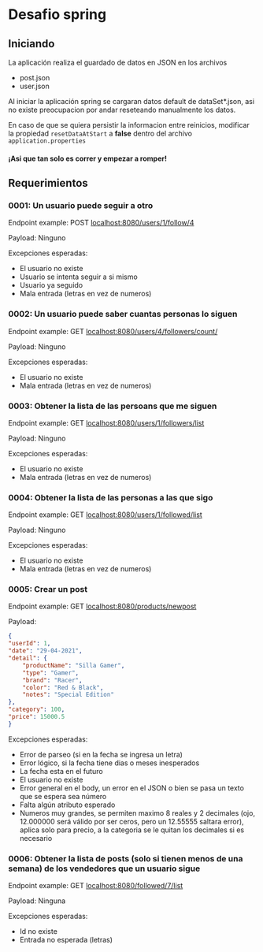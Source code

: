 # Desafio spring

## Iniciando

La aplicación realiza el guardado de datos en JSON en los archivos

- post.json
- user.json

Al iniciar la aplicación spring se cargaran datos default de dataSet*.json, 
asi no existe preocupacion por andar reseteando manualmente los datos.

En caso de que se quiera persistir la informacion entre reinicios, 
modificar la propiedad `resetDataAtStart` a **false** dentro del archivo `application.properties`

#### ¡Asi que tan solo es correr y empezar a romper!

## Requerimientos

### 0001: Un usuario puede seguir a otro

Endpoint example: POST [localhost:8080/users/1/follow/4]()

Payload: Ninguno

Excepciones esperadas:
 - El usuario no existe
 - Usuario se intenta seguir a si mismo
 - Usuario ya seguido
 - Mala entrada (letras en vez de numeros)

### 0002: Un usuario puede saber cuantas personas lo siguen

Endpoint example: GET [localhost:8080/users/4/followers/count/]()

Payload: Ninguno

Excepciones esperadas:
- El usuario no existe
- Mala entrada (letras en vez de numeros)

### 0003: Obtener la lista de las persoans que me siguen

Endpoint example: GET [localhost:8080/users/1/followers/list]()

Payload: Ninguno

Excepciones esperadas:
- El usuario no existe
- Mala entrada (letras en vez de numeros)


### 0004: Obtener la lista de las personas a las que sigo

Endpoint example: GET [localhost:8080/users/1/followed/list]()

Payload: Ninguno

Excepciones esperadas:
- El usuario no existe
- Mala entrada (letras en vez de numeros)

### 0005: Crear un post

Endpoint example: GET [localhost:8080/products/newpost]()

Payload:
````json
{
"userId": 1,
"date": "29-04-2021",
"detail": {
    "productName": "Silla Gamer",
    "type": "Gamer",
    "brand": "Racer",
    "color": "Red & Black",
    "notes": "Special Edition"
},
"category": 100,
"price": 15000.5
}
````

Excepciones esperadas:
- Error de parseo (si en la fecha se ingresa un letra)
- Error lógico, si la fecha tiene dias o meses inesperados
- La fecha esta en el futuro
- El usuario no existe
- Error general en el body, un error en el JSON o bien se pasa un texto que se espera sea número
- Falta algún atributo esperado
- Numeros muy grandes, se permiten maximo 8 reales y 2 decimales (ojo, 12.000000 será válido por ser ceros, pero un 12.55555 saltara error), aplica solo para precio, a la categoria se le quitan los decimales si es necesario

### 0006: Obtener la lista de posts (solo si tienen menos de una semana) de los vendedores que un usuario sigue

Endpoint example: GET [localhost:8080/followed/7/list]()

Payload: Ninguna

Excepciones esperadas:
- Id no existe
- Entrada no esperada (letras)

